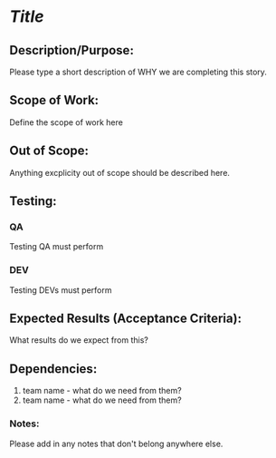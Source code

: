# *Title*

## Description/Purpose:
Please type a short description of WHY we are completing this story.


## Scope of Work:
Define the scope of work here

## Out of Scope:
Anything excplicity out of scope should be described here.

## Testing:
### QA
Testing QA must perform
### DEV
Testing DEVs must perform

## Expected Results (Acceptance Criteria):
What results do we expect from this?

## Dependencies:

1. team name - what do we need from them?
2. team name - what do we need from them?


### Notes:

Please add in any notes that don't belong anywhere else. 